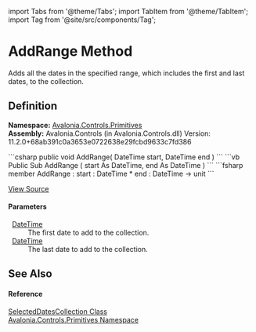 import Tabs from '@theme/Tabs'; 
import TabItem from '@theme/TabItem'; 
import Tag from '@site/src/components/Tag'; 

# AddRange Method


Adds all the dates in the specified range, which includes the first and last dates, to the collection.



## Definition
**Namespace:** <a href="N_Avalonia_Controls_Primitives">Avalonia.Controls.Primitives</a>  
**Assembly:** Avalonia.Controls (in Avalonia.Controls.dll) Version: 11.2.0+68ab391c0a3653e0722638e29fcbd9633c7fd386

<Tabs groupId="api-code-preview">
<TabItem value="csharp" label="C#">
```csharp
public void AddRange(
	DateTime start,
	DateTime end
)
```
</TabItem>
<TabItem value="vb" label="VB">
```vb
Public Sub AddRange ( 
	start As DateTime,
	end As DateTime
)
```
</TabItem>
<TabItem value="fsharp" label="F#">
```fsharp
member AddRange : 
        start : DateTime * 
        end : DateTime -> unit 
```
</TabItem>
</Tabs>



<a href="https://github.com/AvaloniaUI/Avalonia/tree/master/srcAvalonia.Controls/Calendar/SelectedDatesCollection.cs#L61" title="View the source code">View Source</a>



#### Parameters
<dl><dt>  <a href="https://learn.microsoft.com/dotnet/api/system.datetime" target="_blank" rel="noopener noreferrer">DateTime</a></dt><dd>The first date to add to the collection.</dd><dt>  <a href="https://learn.microsoft.com/dotnet/api/system.datetime" target="_blank" rel="noopener noreferrer">DateTime</a></dt><dd>The last date to add to the collection.</dd></dl>

## See Also


#### Reference
<a href="T_Avalonia_Controls_Primitives_SelectedDatesCollection">SelectedDatesCollection Class</a>  
<a href="N_Avalonia_Controls_Primitives">Avalonia.Controls.Primitives Namespace</a>  
